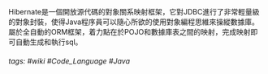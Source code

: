 Hibernate是一個開放源代碼的對象關系映射框架，它對JDBC進行了非常輕量級的對象封裝，使得Java程序員可以隨心所欲的使用對象編程思維來操縱數據庫。屬於全自動的ORM框架，着力點在於POJO和數據庫表之間的映射，完成映射即可自動生成和執行sql。

###### tags: #wiki #Code_Language #Java 